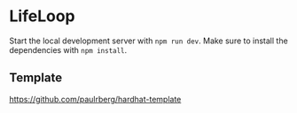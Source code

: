 # LifeLoop

Start the local development server with `npm run dev`. Make sure to install the dependencies with `npm install`.

## Template
https://github.com/paulrberg/hardhat-template